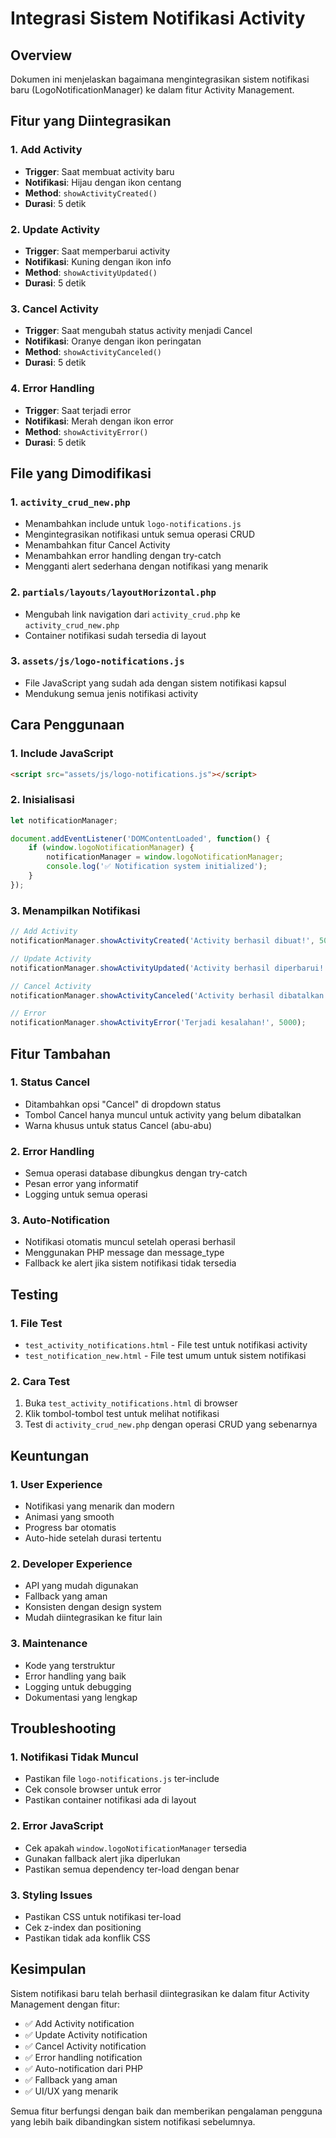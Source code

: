 # Integrasi Sistem Notifikasi Activity

## Overview
Dokumen ini menjelaskan bagaimana mengintegrasikan sistem notifikasi baru (LogoNotificationManager) ke dalam fitur Activity Management.

## Fitur yang Diintegrasikan

### 1. Add Activity
- **Trigger**: Saat membuat activity baru
- **Notifikasi**: Hijau dengan ikon centang
- **Method**: `showActivityCreated()`
- **Durasi**: 5 detik

### 2. Update Activity
- **Trigger**: Saat memperbarui activity
- **Notifikasi**: Kuning dengan ikon info
- **Method**: `showActivityUpdated()`
- **Durasi**: 5 detik

### 3. Cancel Activity
- **Trigger**: Saat mengubah status activity menjadi Cancel
- **Notifikasi**: Oranye dengan ikon peringatan
- **Method**: `showActivityCanceled()`
- **Durasi**: 5 detik

### 4. Error Handling
- **Trigger**: Saat terjadi error
- **Notifikasi**: Merah dengan ikon error
- **Method**: `showActivityError()`
- **Durasi**: 5 detik

## File yang Dimodifikasi

### 1. `activity_crud_new.php`
- Menambahkan include untuk `logo-notifications.js`
- Mengintegrasikan notifikasi untuk semua operasi CRUD
- Menambahkan fitur Cancel Activity
- Menambahkan error handling dengan try-catch
- Mengganti alert sederhana dengan notifikasi yang menarik

### 2. `partials/layouts/layoutHorizontal.php`
- Mengubah link navigation dari `activity_crud.php` ke `activity_crud_new.php`
- Container notifikasi sudah tersedia di layout

### 3. `assets/js/logo-notifications.js`
- File JavaScript yang sudah ada dengan sistem notifikasi kapsul
- Mendukung semua jenis notifikasi activity

## Cara Penggunaan

### 1. Include JavaScript
```html
<script src="assets/js/logo-notifications.js"></script>
```

### 2. Inisialisasi
```javascript
let notificationManager;

document.addEventListener('DOMContentLoaded', function() {
    if (window.logoNotificationManager) {
        notificationManager = window.logoNotificationManager;
        console.log('✅ Notification system initialized');
    }
});
```

### 3. Menampilkan Notifikasi
```javascript
// Add Activity
notificationManager.showActivityCreated('Activity berhasil dibuat!', 5000);

// Update Activity
notificationManager.showActivityUpdated('Activity berhasil diperbarui!', 5000);

// Cancel Activity
notificationManager.showActivityCanceled('Activity berhasil dibatalkan!', 5000);

// Error
notificationManager.showActivityError('Terjadi kesalahan!', 5000);
```

## Fitur Tambahan

### 1. Status Cancel
- Ditambahkan opsi "Cancel" di dropdown status
- Tombol Cancel hanya muncul untuk activity yang belum dibatalkan
- Warna khusus untuk status Cancel (abu-abu)

### 2. Error Handling
- Semua operasi database dibungkus dengan try-catch
- Pesan error yang informatif
- Logging untuk semua operasi

### 3. Auto-Notification
- Notifikasi otomatis muncul setelah operasi berhasil
- Menggunakan PHP message dan message_type
- Fallback ke alert jika sistem notifikasi tidak tersedia

## Testing

### 1. File Test
- `test_activity_notifications.html` - File test untuk notifikasi activity
- `test_notification_new.html` - File test umum untuk sistem notifikasi

### 2. Cara Test
1. Buka `test_activity_notifications.html` di browser
2. Klik tombol-tombol test untuk melihat notifikasi
3. Test di `activity_crud_new.php` dengan operasi CRUD yang sebenarnya

## Keuntungan

### 1. User Experience
- Notifikasi yang menarik dan modern
- Animasi yang smooth
- Progress bar otomatis
- Auto-hide setelah durasi tertentu

### 2. Developer Experience
- API yang mudah digunakan
- Fallback yang aman
- Konsisten dengan design system
- Mudah diintegrasikan ke fitur lain

### 3. Maintenance
- Kode yang terstruktur
- Error handling yang baik
- Logging untuk debugging
- Dokumentasi yang lengkap

## Troubleshooting

### 1. Notifikasi Tidak Muncul
- Pastikan file `logo-notifications.js` ter-include
- Cek console browser untuk error
- Pastikan container notifikasi ada di layout

### 2. Error JavaScript
- Cek apakah `window.logoNotificationManager` tersedia
- Gunakan fallback alert jika diperlukan
- Pastikan semua dependency ter-load dengan benar

### 3. Styling Issues
- Pastikan CSS untuk notifikasi ter-load
- Cek z-index dan positioning
- Pastikan tidak ada konflik CSS

## Kesimpulan

Sistem notifikasi baru telah berhasil diintegrasikan ke dalam fitur Activity Management dengan fitur:

- ✅ Add Activity notification
- ✅ Update Activity notification  
- ✅ Cancel Activity notification
- ✅ Error handling notification
- ✅ Auto-notification dari PHP
- ✅ Fallback yang aman
- ✅ UI/UX yang menarik

Semua fitur berfungsi dengan baik dan memberikan pengalaman pengguna yang lebih baik dibandingkan sistem notifikasi sebelumnya.
